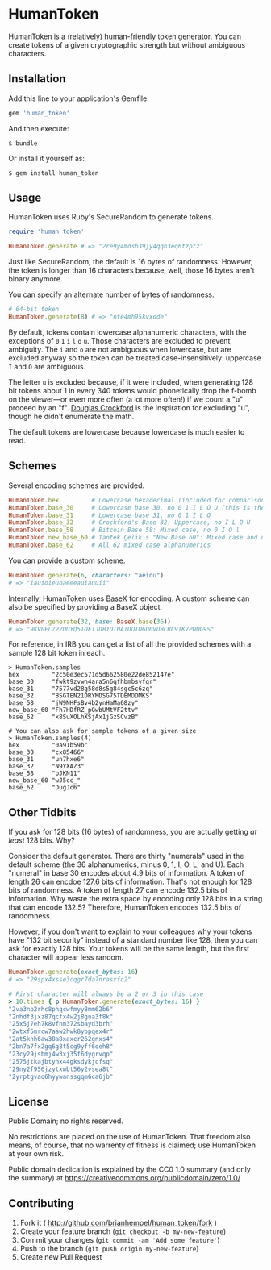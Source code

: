 # HumanToken

HumanToken is a (relatively) human-friendly token generator. You can create tokens of a given cryptographic strength but without ambiguous characters.

## Installation

Add this line to your application's Gemfile:

```ruby
gem 'human_token'
```

And then execute:

```
$ bundle
```

Or install it yourself as:

```
$ gem install human_token
```

## Usage

HumanToken uses Ruby's SecureRandom to generate tokens.

```ruby
require 'human_token'

HumanToken.generate # => "2re9y4mdsh39jy4qqh3eq6tzptz"
```

Just like SecureRandom, the default is 16 bytes of randomness. However, the token is longer than 16 characters because, well, those 16 bytes aren't binary anymore.

You can specify an alternate number of bytes of randomness.

```ruby
# 64-bit token
HumanToken.generate(8) # => "nte4mh95kvxdde"
```

By default, tokens contain lowercase alphanumeric characters, with the exceptions of `0` `1` `i` `l` `o` `u`. Those characters are excluded to prevent ambiguity. The `i` and `o` are not ambiguous when lowercase, but are excluded anyway so the token can be treated case-insensitively: uppercase `I` and `O` are ambiguous.

The letter `u` is excluded because, if it were included, when generating 128 bit tokens about 1 in every 340 tokens would phonetically drop the f-bomb on the viewer—or even more often (a lot more often!) if we count a "u" proceed by an "f". [Douglas Crockford](http://www.crockford.com/wrmg/base32.html) is the inspiration for excluding "u", though he didn't enumerate the math.

The default tokens are lowercase because lowercase is much easier to read.

## Schemes

Several encoding schemes are provided.

```ruby
HumanToken.hex         # Lowercase hexadecimal (included for comparison purposes)
HumanToken.base_30     # Lowercase base 30, no 0 1 I L O U (this is the default scheme)
HumanToken.base_31     # Lowercase base 31, no 0 1 I L O
HumanToken.base_32     # Crockford's Base 32: Uppercase, no I L O U
HumanToken.base_58     # Bitcoin Base 58: Mixed case, no 0 I O l
HumanToken.new_base_60 # Tantek Çelik's "New Base 60": Mixed case and underscore, no I O l
HumanToken.base_62     # All 62 mixed case alphanumerics
```

You can provide a custom scheme.

```ruby
HumanToken.generate(6, characters: "aeiou")
# => "iauioieuoaeeeauiauuii"
```

Internally, HumanToken uses [BaseX](https://github.com/brianhempel/base_x) for encoding. A custom scheme can also be specified by providing a BaseX object.

```ruby
HumanToken.generate(32, base: BaseX.base(36))
# => "9KV0FL722DDYQ5IOFIJDB1DT0AIDUID6U0VUBCRC9IK7POQG9S"
```

For reference, in IRB you can get a list of all the provided schemes with a sample 128 bit token in each.

```
> HumanToken.samples
hex         "2c50e3ec571d5d662580e22de852147e"
base_30     "fwkt9zvwn4ara5n6qfhbmbsvfgr"
base_31     "7577vd28g58d8s5g84sgc5c6zq"
base_32     "BSGTEN21DRYMDSG75TDEMDDMKS"
base_58     "jW9NHFsBv4b2ynHaMa68zy"
new_base_60 "Fh7HDfRZ_pGwbUMtVF2ttv"
base_62     "x8SuXOLhXSjAx1jGzSCvzB"

# You can also ask for sample tokens of a given size
> HumanToken.samples(4)
hex         "0a91b59b"
base_30     "cx85466"
base_31     "un7hxe6"
base_32     "N9YXAZ3"
base_58     "pJKN11"
new_base_60 "wJ5cc_"
base_62     "DugJc6"
```

## Other Tidbits

If you ask for 128 bits (16 bytes) of randomness, you are actually getting _at least_ 128 bits. Why?

Consider the default generator. There are thirty "numerals" used in the default scheme (the 36 alphanumerics, minus 0, 1, I, O, L, and U). Each "numeral" in base 30 encodes about 4.9 bits of information. A token of length 26 can encdoe 127.6 bits of information. That's not enough for 128 bits of randomness. A token of length 27 can encode 132.5 bits of information.  Why waste the extra space by encoding only 128 bits in a string that can encode 132.5? Therefore, HumanToken encodes 132.5 bits of randomness.

However, if you don't want to explain to your colleagues why your tokens have "132 bit security" instead of a standard number like 128, then you can ask for exactly 128 bits. Your tokens will be the same length, but the first character will appear less random.

```ruby
HumanToken.generate(exact_bytes: 16)
# => "29spx4xsse3cqgr7da7nrasxfc2"

# First character will always be a 2 or 3 in this case
> 10.times { p HumanToken.generate(exact_bytes: 16) }
"2va3np2rhc8phqcwfmyy8mm62b6"
"2nhdf3jxz87qcfx4w2j8gna3f8k"
"25x5j7eh7k8vfnm372sbayd3brh"
"2wtxf5mrcw7aaw2hwk8ybpqex4r"
"2at5knh6aw38a8xaxcr262gnxs4"
"2bn7a7fx2gq6g8t5cg9yff6qeh8"
"23cy29jsbmj4w3xj35f6dygrvqp"
"2575jtkajbtyhx44gksdykjcfsq"
"29ny2f956jzytxwbt56y2vsea8t"
"2yrptgvaq6hyywanssgqm6ca6jb"
```

## License

Public Domain; no rights reserved.

No restrictions are placed on the use of HumanToken. That freedom also means, of course, that no warrenty of fitness is claimed; use HumanToken at your own risk.

Public domain dedication is explained by the CC0 1.0 summary (and only the summary) at https://creativecommons.org/publicdomain/zero/1.0/


## Contributing

1. Fork it ( http://github.com/brianhempel/human_token/fork )
2. Create your feature branch (`git checkout -b my-new-feature`)
3. Commit your changes (`git commit -am 'Add some feature'`)
4. Push to the branch (`git push origin my-new-feature`)
5. Create new Pull Request

